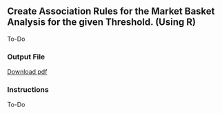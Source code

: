 ## Create Association Rules for the Market Basket Analysis for the given Threshold. (Using R) 

To-Do

### Output File

[Download pdf](https://drive.google.com/file/d/1xvDIbXWIKBDLuwGL7-tncQfnLpB9j_B-/view?usp=sharing)

### Instructions

To-Do
